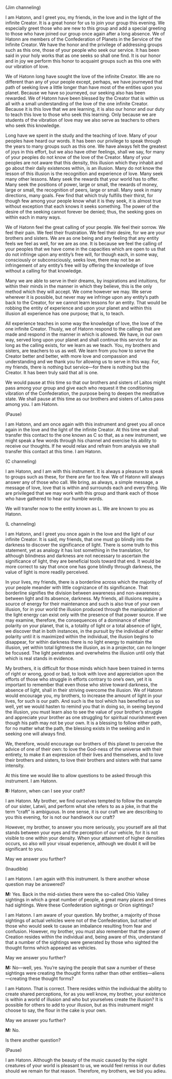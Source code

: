 <p class="channel-type">(Jim channeling)</p>
<p>I am Hatonn, and I greet you, my friends, in the love and in the light of the infinite Creator. It is a great honor for us to join your group this evening. We especially greet those who are new to this group and add a special greeting to those who have joined our group once again after a long absence. We of Hatonn are members of the Confederation of Planets in the Service of the Infinite Creator. We have the honor and the privilege of addressing groups such as this one, those of your people who seek our service. It has been said in your holy works that as one seeks so shall one find. It is our honor and in joy we perform this honor to acquaint groups such as this one with our vibration of love.</p>
<p>We of Hatonn long have sought the love of the infinite Creator. We are no different than any of your people except, perhaps, we have journeyed that path of seeking love a little longer than have most of the entities upon you planet. Because we have so journeyed, our seeking also has been rewarded. We of Hatonn have been blessed by the Creator that is within us all with a small understanding of the love of the one infinite Creator. Because it is this love that we are learning, it is also our honor and our duty to teach this love to those who seek this learning. Only because we are students of the vibration of love may we also serve as teachers to others who seek this knowledge.</p>
<p>Long have we spent in the study and the teaching of love. Many of your peoples have heard our words. It has been our privilege to speak through the years to many groups such as this one. We have always felt the greatest of joys in this effort, but we also have other feelings, shall we say, for many of your peoples do not know of the love of the Creator. Many of your peoples are not aware that this density, this illusion which they inhabit and go about their daily existences within, is an illusion. Many do not know the lesson of this illusion is the recognition and experience of love. Many seek many other lessons. Many seek the rewards that your world has to offer. Many seek the positions of power, large or small, the rewards of money, large or small, the recognition of peers, large or small. Many seek in many directions, many goals. Few find that which truly fulfills their thirst, for though few among your people know what it is they seek, it is almost true without exception that each knows it seeks something. The power of the desire of the seeking cannot forever be denied; thus, the seeking goes on within each in many ways.</p>
<p>We of Hatonn feel the great calling of your people. We feel their sorrow. We feel their pain. We feel their frustration. We feel their desire, for we are your brothers and sisters. We are as one being and any feeling that any entity feels we feel as well, for we are as one. It is because we feel the calling of your peoples that we have come in the capacities which are open to us that do not infringe upon any entity’s free will, for though each, in some way, consciously or subconsciously, seeks love, there may not be an infringement of any entity’s free will by offering the knowledge of love without a calling for that knowledge.</p>
<p>Many we are able to serve in their dreams, by inspirations and intuitions, for within their minds in the manner in which they believe, this is the only method which they will accept. We come however we may. We serve wherever it is possible, but never may we infringe upon any entity’s path back to the Creator, for we cannot learn lessons for an entity. That would be robbing the entity of experience and upon your planet and within this illusion all experience has one purpose; that is, to teach.</p>
<p>All experience teaches in some way the knowledge of love, the love of the one infinite Creator. Thusly, we of Hatonn respond to the callings that are made and respond in the manner in which is allowed. We have, in our own way, served long upon your planet and shall continue this service for as long as the calling exists, for we learn as we teach. You, my brothers and sisters, are teachers to us as well. We learn from you how to serve the Creator better and better, with more love and compassion and understanding and we thank you for allowing us to serve in this way. For, my friends, there is nothing but service—for there is nothing but the Creator. It has been truly said that all is one.</p>
<p>We would pause at this time so that our brothers and sisters of Laitos might pass among your group and give each who request it the conditioning vibration of the Confederation, the purpose being to deepen the meditative state. We shall pause at this time as our brothers and sisters of Laitos pass among you. I am Hatonn.</p>
<p class="comment">(Pause)</p>
<p>I am Hatonn, and am once again with this instrument and greet you all once again in the love and the light of the infinite Creator. At this time we shall transfer this contact to the one known as C so that, as a new instrument, we might speak a few words through his channel and exercise his ability to receive our thoughts. If he would relax and refrain from analysis we shall transfer this contact at this time. I am Hatonn.</p>
<p class="channel-type">(C channeling)</p>
<p>I am Hatonn, and I am with this instrument. It is always a pleasure to speak to groups such as these, for there are far too few. We of Hatonn will always answer any of those who call. We bring, as always, a simple message, a message of love, love that is within and surrounds each and every thing. We are privileged that we may work with this group and thank each of those who have gathered to hear our humble words.</p>
<p>We will transfer now to the entity known as L. We are known to you as Hatonn.</p>
<p class="channel-type">(L channeling)</p>
<p>I am Hatonn, and I greet you once again in the love and the light of our infinite Creator. It is said, my friends, that one must go blindly into the darkness to discover the significance of light. There is some truth to this statement, yet as analogy it has lost something in the translation, for although blindness and darkness are not necessary to ascertain the significance of light, they are beneficial tools toward that end. It would be more correct to say that once one has gone blindly through darkness, the value of light is more readily perceived.</p>
<p>In your lives, my friends, there is a borderline across which the majority of your people meander with little cognizance of its significance. That borderline signifies the division between awareness and non-awareness; between light and its absence, darkness. My friends, all illusions require a source of energy for their maintenance and such is also true of your own illusion, for in your world the illusion produced through the manipulation of the light energy can exist only with the presence of that power source. If we may examine, therefore, the consequences of a dominance of either polarity on your planet, that is, a totality of light or a total absence of light, we discover that in both instances, in the pursuit by the individual of either polarity until it is maximized within the individual, the illusion begins to disappear, for within darkness there is no light energy to maintain the illusion, yet within total lightness the illusion, as in a projector, can no longer be focused. The light penetrates and overwhelms the illusion until only that which is real stands in evidence.</p>
<p>My brothers, it is difficult for those minds which have been trained in terms of right or wrong, good or bad, to look with love and appreciation upon the efforts of those who struggle in efforts contrary to one’s own, yet it is important to remember that even those who strive toward darkness, the absence of light, shall in their striving overcome the illusion. We of Hatonn would encourage you, my brothers, to increase the amount of light in your lives, for such is our path. And such is the tool which has benefited us so well, yet we would hasten to remind you that in doing so, in seeing beyond the illusion, you must learn also to see the value of your brother’s struggle and appreciate your brother as one struggling for spiritual nourishment even though his path may not be your own. It is a blessing to follow either path, for no matter what the path, the blessing exists in the seeking and in seeking one will always find.</p>
<p>We, therefore, would encourage our brothers of this planet to perceive the advice of one of their own: to love the God-ness of the universe with their entirety, to make it an expression of their lives and themselves, and to love their brothers and sisters, to love their brothers and sisters with that same intensity.</p>
<p>At this time we would like to allow questions to be asked through this instrument. I am Hatonn.</p>
<p><strong>R:</strong> Hatonn, when can I see your craft?</p>
<p>I am Hatonn. My brother, we find ourselves tempted to follow the example of our sister, Latwii, and perform what she refers to as a joke, in that the term “craft” is ambiguous. In one sense, it is our craft we are describing to you this evening, for is not our handiwork our craft?</p>
<p>However, my brother, to answer you more seriously, you yourself are all that stands between your eyes and the perception of our vehicle, for it is not visible to one within your density. When your attainment of higher densities occurs, so also will your visual experience, although we doubt it will be significant to you.</p>
<p>May we answer you further?</p>
<p class="comment">(Inaudible)</p>
<p>I am Hatonn. I am again with this instrument. Is there another whose question may be answered?</p>
<p><strong>M:</strong> Yes. Back in the mid-sixties there were the so-called Ohio Valley sightings in which a great number of people, a great many places and times had sightings. Were these Confederation sightings or Orion sightings?</p>
<p>I am Hatonn. I am aware of your question. My brother, a majority of those sightings of actual vehicles were not of the Confederation, but rather of those who would seek to cause an imbalance resulting from fear and confusion. However, my brother, you must also remember that the power of Creation resides within the individual and, being aware of this, understand that a number of the sightings were generated by those who sighted the thought forms which appeared as vehicles.</p>
<p>May we answer you further?</p>
<p><strong>M:</strong> No—well, yes. You’re saying the people that saw a number of these sightings were creating the thought forms rather than other entities—aliens—creating these thought forms?</p>
<p>I am Hatonn. That is correct. There resides within the individual the ability to create shared perceptions, for as you well know, my brother, your existence is within a world of illusion and who but yourselves create the illusion? It is possible for others to add to your illusion, but as this instrument might choose to say, the flour in the cake is your own.</p>
<p>May we answer you further?</p>
<p><strong>M:</strong> No.</p>
<p>Is there another question?</p>
<p class="comment">(Pause)</p>
<p>I am Hatonn. Although the beauty of the music caused by the night creatures of your world is pleasant to us, we would feel remiss in our duties should we remain for that reason. Therefore, my brothers, we bid you adieu.</p>